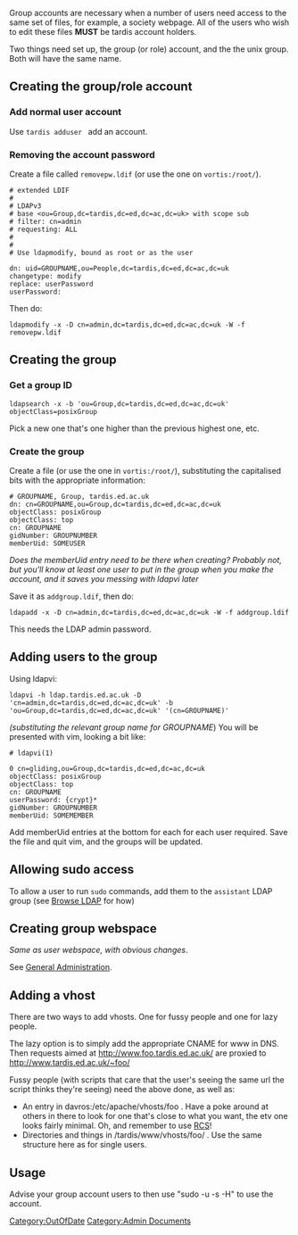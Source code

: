 Group accounts are necessary when a number of users need access to the
same set of files, for example, a society webpage. All of the users who
wish to edit these files **MUST** be tardis account holders.

Two things need set up, the group (or role) account, and the the unix
group. Both will have the same name.

## Creating the group/role account

### Add normal user account

Use `tardis adduser `<username> add an account.

### Removing the account password

Create a file called `removepw.ldif` (or use the one on
`vortis:/root/`).

    # extended LDIF
    #
    # LDAPv3
    # base <ou=Group,dc=tardis,dc=ed,dc=ac,dc=uk> with scope sub
    # filter: cn=admin
    # requesting: ALL
    #
    #
    # Use ldapmodify, bound as root or as the user

    dn: uid=GROUPNAME,ou=People,dc=tardis,dc=ed,dc=ac,dc=uk
    changetype: modify
    replace: userPassword
    userPassword:

Then do:

    ldapmodify -x -D cn=admin,dc=tardis,dc=ed,dc=ac,dc=uk -W -f removepw.ldif

## Creating the group

### Get a group ID

    ldapsearch -x -b 'ou=Group,dc=tardis,dc=ed,dc=ac,dc=uk' objectClass=posixGroup

Pick a new one that's one higher than the previous highest one, etc.

### Create the group

Create a file (or use the one in `vortis:/root/`), substituting the
capitalised bits with the appropriate information:

    # GROUPNAME, Group, tardis.ed.ac.uk
    dn: cn=GROUPNAME,ou=Group,dc=tardis,dc=ed,dc=ac,dc=uk
    objectClass: posixGroup
    objectClass: top
    cn: GROUPNAME
    gidNumber: GROUPNUMBER
    memberUid: SOMEUSER

*Does the memberUid entry need to be there when creating? Probably not,
but you'll know at least one user to put in the group when you make the
account, and it saves you messing with ldapvi later*

Save it as `addgroup.ldif`, then do:

    ldapadd -x -D cn=admin,dc=tardis,dc=ed,dc=ac,dc=uk -W -f addgroup.ldif

This needs the LDAP admin password.

## Adding users to the group

Using ldapvi:

    ldapvi -h ldap.tardis.ed.ac.uk -D 'cn=admin,dc=tardis,dc=ed,dc=ac,dc=uk' -b 'ou=Group,dc=tardis,dc=ed,dc=ac,dc=uk' '(cn=GROUPNAME)'

*(substituting the relevant group name for GROUPNAME*) You will be
presented with vim, looking a bit like:

    # ldapvi(1)

    0 cn=gliding,ou=Group,dc=tardis,dc=ed,dc=ac,dc=uk
    objectClass: posixGroup
    objectClass: top
    cn: GROUPNAME
    userPassword: {crypt}*
    gidNumber: GROUPNUMBER
    memberUid: SOMEMEMBER

Add memberUid entries at the bottom for each for each user required.
Save the file and quit vim, and the groups will be updated.

## Allowing sudo access

To allow a user to run `sudo` commands, add them to the `assistant` LDAP
group (see [Browse LDAP](Browse_LDAP "wikilink") for how)

## Creating group webspace

*Same as user webspace, with obvious changes*.

See [General
Administration](General_Administration#Providing_a_user_with_web_space "wikilink").

## Adding a vhost

There are two ways to add vhosts. One for fussy people and one for lazy
people.

The lazy option is to simply add the appropriate CNAME for www in DNS.
Then requests aimed at <http://www.foo.tardis.ed.ac.uk/> are proxied to
<http://www.tardis.ed.ac.uk/~foo/>

Fussy people (with scripts that care that the user's seeing the same url
the script thinks they're seeing) need the above done, as well as:

-   An entry in davros:/etc/apache/vhosts/foo . Have a poke around at
    others in there to look for one that's close to what you want, the
    etv one looks fairly minimal. Oh, and remember to use
    [RCS](RCS "wikilink")!
-   Directories and things in /tardis/www/vhosts/foo/ . Use the same
    structure here as for single users.

## Usage

Advise your group account users to then use "sudo -u <groupaccountname>
-s -H" to use the account.

[Category:OutOfDate](Category:OutOfDate "wikilink") [Category:Admin
Documents](Category:Admin_Documents "wikilink")